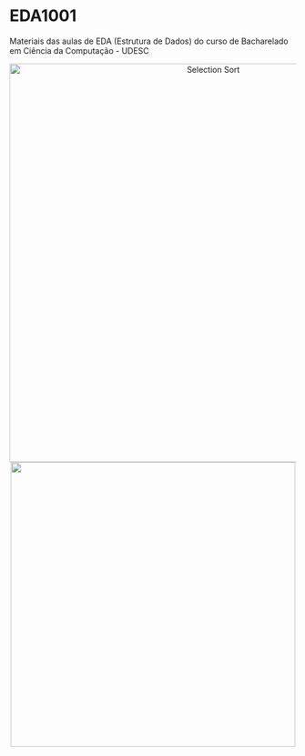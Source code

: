 # EDA1001
Materiais das aulas de EDA (Estrutura de Dados) do curso de Bacharelado em Ciência da Computação - UDESC

<p align="center">
  <img src="https://miro.medium.com/max/1400/1*5WXRN62ddiM_Gcf4GDdCZg.gif" width="700" title="Selection Sort" />
  <img src="https://holypython.com/wp-content/uploads/2019/12/insertionsort2.gif" width="500" />
</p>
